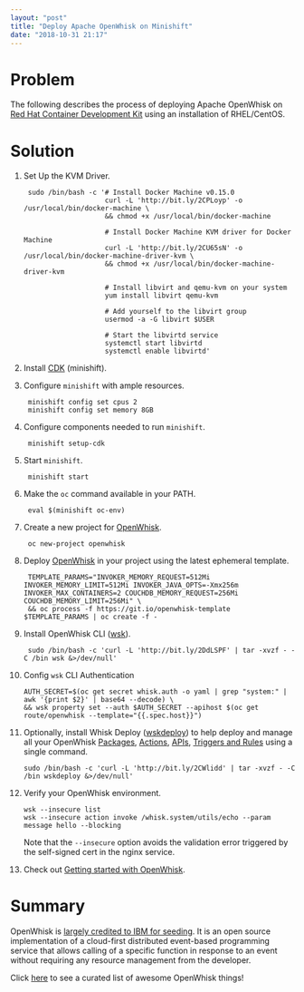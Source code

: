 ```yaml
---
layout: "post"
title: "Deploy Apache OpenWhisk on Minishift"
date: "2018-10-31 21:17"
---
```


# Problem

The following describes the process of deploying Apache OpenWhisk on [Red Hat Container Development Kit](https://developers.redhat.com/products/cdk/overview/) using an installation of RHEL/CentOS.

# Solution

1. Set Up the KVM Driver.

        sudo /bin/bash -c '# Install Docker Machine v0.15.0
                           curl -L 'http://bit.ly/2CPLoyp' -o /usr/local/bin/docker-machine \
                           && chmod +x /usr/local/bin/docker-machine

                           # Install Docker Machine KVM driver for Docker Machine
                           curl -L 'http://bit.ly/2CU65sN' -o /usr/local/bin/docker-machine-driver-kvm \
                           && chmod +x /usr/local/bin/docker-machine-driver-kvm

                           # Install libvirt and qemu-kvm on your system
                           yum install libvirt qemu-kvm

                           # Add yourself to the libvirt group
                           usermod -a -G libvirt $USER

                           # Start the libvirtd service
                           systemctl start libvirtd
                           systemctl enable libvirtd'

2. Install [CDK](https://access.redhat.com/documentation/en-us/red_hat_container_development_kit/3.6/pdf/getting_started_guide/Red_Hat_Container_Development_Kit-3.6-Getting_Started_Guide-en-US.pdf) (minishift).

3. Configure `minishift` with ample resources.

        minishift config set cpus 2
        minishift config set memory 8GB

4. Configure components needed to run `minishift`.

        minishift setup-cdk

5. Start `minishift`.

        minishift start

6. Make the `oc` command available in your PATH.

        eval $(minishift oc-env)

7. Create a new project for [OpenWhisk](https://openwhisk.apache.org).

        oc new-project openwhisk

8. Deploy [OpenWhisk](https://github.com/apache/incubator-openwhisk) in your project using the latest ephemeral template.

        TEMPLATE_PARAMS="INVOKER_MEMORY_REQUEST=512Mi INVOKER_MEMORY_LIMIT=512Mi INVOKER_JAVA_OPTS=-Xmx256m INVOKER_MAX_CONTAINERS=2 COUCHDB_MEMORY_REQUEST=256Mi COUCHDB_MEMORY_LIMIT=256Mi" \
        && oc process -f https://git.io/openwhisk-template $TEMPLATE_PARAMS | oc create -f -

9. Install OpenWhisk CLI ([wsk](https://github.com/apache/incubator-openwhisk-cli/blob/master/README.md)).

        sudo /bin/bash -c 'curl -L 'http://bit.ly/2DdLSPF' | tar -xvzf - -C /bin wsk &>/dev/null'

10. Config `wsk` CLI Authentication

        AUTH_SECRET=$(oc get secret whisk.auth -o yaml | grep "system:" | awk '{print $2}' | base64 --decode) \
        && wsk property set --auth $AUTH_SECRET --apihost $(oc get route/openwhisk --template="{{.spec.host}}")

11. Optionally, install Whisk Deploy ([wskdeploy](https://github.com/apache/incubator-openwhisk-wskdeploy/blob/master/README.md)) to help deploy and manage all your OpenWhisk [Packages](https://github.com/apache/incubator-openwhisk/blob/master/docs/packages.md), [Actions](https://github.com/apache/incubator-openwhisk/blob/master/docs/actions.md), [APIs](https://github.com/apache/incubator-openwhisk/blob/master/docs/rest_api.md), [Triggers and Rules](https://github.com/apache/incubator-openwhisk/blob/master/docs/triggers_rules.md) using a single command.

        sudo /bin/bash -c 'curl -L 'http://bit.ly/2CWlidd' | tar -xvzf - -C /bin wskdeploy &>/dev/null'

12. Verify your OpenWhisk environment.

        wsk --insecure list
        wsk --insecure action invoke /whisk.system/utils/echo --param message hello --blocking

    Note that the `--insecure` option avoids the validation error triggered by the self-signed cert in the nginx service.

13. Check out [Getting started with OpenWhisk](https://github.com/apache/incubator-openwhisk/blob/master/docs/README.md).

# Summary

OpenWhisk is [largely credited to IBM for seeding](https://en.wikipedia.org/wiki/Bluemix). It is an open source implementation of a cloud-first distributed event-based programming service that allows calling of a specific function in response to an event without requiring any resource management from the developer.

Click [here](https://github.com/apache/incubator-openwhisk-external-resources) to see a curated list of awesome OpenWhisk things!
